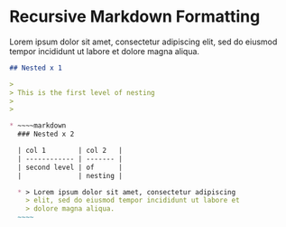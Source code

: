 <!-- :max_width:60 -->

# Recursive Markdown Formatting

Lorem ipsum dolor sit amet, consectetur adipiscing elit, sed
do eiusmod tempor incididunt ut labore et dolore magna
aliqua.

~~~~~markdown
## Nested x 1

>
> This is the first level of nesting
>
>

* ~~~~markdown
  ### Nested x 2

  | col 1        | col 2   |
  | ------------ | ------- |
  | second level | of      |
  |              | nesting |

  * > Lorem ipsum dolor sit amet, consectetur adipiscing
    > elit, sed do eiusmod tempor incididunt ut labore et
    > dolore magna aliqua.
  ~~~~
~~~~~
